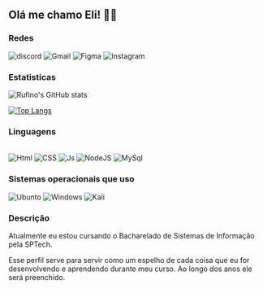 ## Olá me chamo Eli! 🖐🏼

### Redes 

![discord](https://img.shields.io/badge/Discord-7289DA?style=for-the-badge&logo=discord&logoColor=white)
![Gmail](https://img.shields.io/badge/Gmail-D14836?style=for-the-badge&logo=gmail&logoColor=white)
![Figma](https://img.shields.io/badge/Figma-F24E1E?style=for-the-badge&logo=figma&logoColor=white)
![Instagram](https://img.shields.io/badge/Instagram-E4405F?style=for-the-badge&logo=instagram&logoColor=white)

### Estatisticas 

![Rufino's GitHub stats](https://github-readme-stats.vercel.app/api?username=Rufino-0&show_icons=true&theme=radical)

[![Top Langs](https://github-readme-stats.vercel.app/api/top-langs/?username=Rufino-0&layout=donut)](https://github.com/Rufino-0)


### Linguagens

<div style="display: inline_block"> <br>
  
  <img src="https://img.shields.io/badge/HTML5-E34F26?style=for-the-badge&logo=html5&logoColor=white" alt="Html">
  <img src="https://img.shields.io/badge/CSS3-1572B6?style=for-the-badge&logo=css3&logoColor=white" alt="CSS">
  <img src="https://img.shields.io/badge/JavaScript-323330?style=for-the-badge&logo=javascript&logoColor=F7DF1E" alt="Js">
  <img src="https://img.shields.io/badge/Node.js-43853D?style=for-the-badge&logo=node.js&logoColor=white" alt="NodeJS">
  <img src="https://img.shields.io/badge/MySQL-00000F?style=for-the-badge&logo=mysql&logoColor=white" alt="MySql">

</div>


### Sistemas operacionais que uso

![Ubunto](https://img.shields.io/badge/Ubuntu-E95420?style=for-the-badge&logo=ubuntu&logoColor=white)
![Windows](https://img.shields.io/badge/Windows-0078D6?style=for-the-badge&logo=windows&logoColor=white)
![Kali](https://img.shields.io/badge/Kali_Linux-557C94?style=for-the-badge&logo=kali-linux&logoColor=white)


### Descrição 

Atualmente eu estou cursando o Bacharelado de Sistemas de Informação pela SPTech.

Esse perfil serve para servir como um espelho de cada coisa que eu for desenvolvendo e aprendendo durante meu curso.
Ao longo dos anos ele será preenchido.
